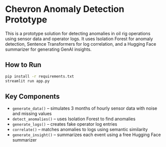 # Chevron Anomaly Detection Prototype

This is a prototype solution for detecting anomalies in oil rig operations using sensor data and operator logs. It uses Isolation Forest for anomaly detection, Sentence Transformers for log correlation, and a Hugging Face summarizer for generating GenAI insights.

## How to Run

```bash
pip install -r requirements.txt
streamlit run app.py
```

## Key Components

- `generate_data()` – simulates 3 months of hourly sensor data with noise and missing values
- `detect_anomalies()` – uses Isolation Forest to find anomalies
- `generate_logs()` – creates fake operator log entries
- `correlate()` – matches anomalies to logs using semantic similarity
- `generate_insight()` – summarizes each event using a free Hugging Face summarizer
